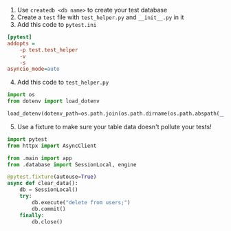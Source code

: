 1. Use `createdb <db name>` to create your test database
2. Create a `test` file with `test_helper.py` and `__init__.py` in it
3. Add this code to `pytest.ini`
```ini
[pytest]
addopts =
    -p test.test_helper
    -v
    -s
asyncio_mode=auto
```

4. Add this code to `test_helper.py`
```python
import os
from dotenv import load_dotenv

load_dotenv(dotenv_path=os.path.join(os.path.dirname(os.path.abspath(__file__)), "../.env.test"))
```

5. Use a fixture to make sure your table data doesn't pollute your tests!
```python
import pytest
from httpx import AsyncClient

from .main import app
from .database import SessionLocal, engine

@pytest.fixture(autouse=True)
async def clear_data():
    db = SessionLocal()
    try:
        db.execute("delete from users;")
        db.commit()
    finally:
        db.close()
```